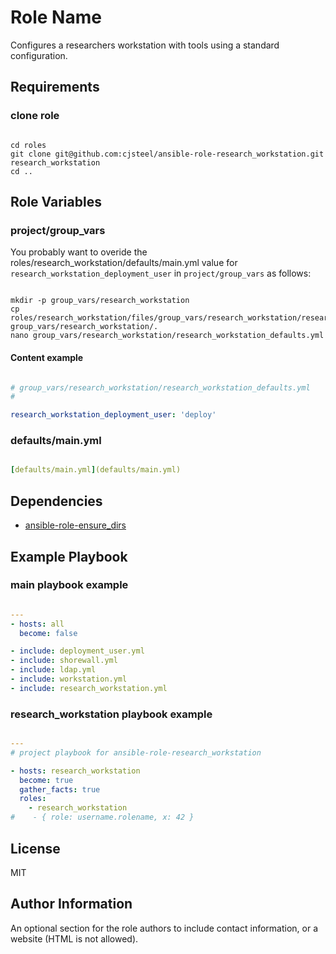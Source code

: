Role Name
=========

Configures a researchers workstation with tools using a standard configuration.

Requirements
------------

### clone role

```shell

cd roles
git clone git@github.com:cjsteel/ansible-role-research_workstation.git research_workstation
cd ..

```

Role Variables
--------------

### project/group_vars

You probably want to overide the roles/research_workstation/defaults/main.yml value for `research_workstation_deployment_user` in `project/group_vars` as follows:

```shell

mkdir -p group_vars/research_workstation
cp roles/research_workstation/files/group_vars/research_workstation/research_workstation_defaults.yml group_vars/research_workstation/.
nano group_vars/research_workstation/research_workstation_defaults.yml

```

#### Content example

```yaml

# group_vars/research_workstation/research_workstation_defaults.yml
#

research_workstation_deployment_user: 'deploy'

```

### defaults/main.yml

```yaml

[defaults/main.yml](defaults/main.yml)

```
Dependencies
------------

* [ansible-role-ensure_dirs](https://github.com/csteel/ansible-role-ensure_dirs)

Example Playbook
----------------

### main playbook example

```yaml

---
- hosts: all
  become: false

- include: deployment_user.yml
- include: shorewall.yml
- include: ldap.yml
- include: workstation.yml
- include: research_workstation.yml

```

### research_workstation playbook example

```yaml

---
# project playbook for ansible-role-research_workstation

- hosts: research_workstation
  become: true
  gather_facts: true
  roles:
    - research_workstation
#    - { role: username.rolename, x: 42 }

```

License
-------

MIT

Author Information
------------------

An optional section for the role authors to include contact information, or a website (HTML is not allowed).
